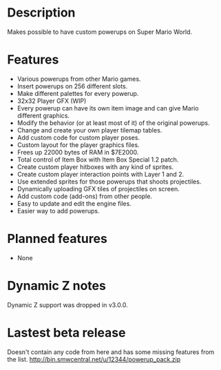 # Description
Makes possible to have custom powerups on Super Mario World.

# Features
- Various powerups from other Mario games.
- Insert powerups on 256 different slots.
- Make different palettes for every powerup.
- 32x32 Player GFX (WIP)
- Every powerup can have its own item image and can give Mario different graphics.
- Modify the behavior (or at least most of it) of the original powerups.
- Change and create your own player tilemap tables.
- Add custom code for custom player poses.
- Custom layout for the player graphics files.
- Frees up 22000 bytes of RAM in $7E2000.
- Total control of Item Box with Item Box Special 1.2 patch.
- Create custom player hitboxes with any kind of sprites.
- Create custom player interaction points with Layer 1 and 2.
- Use extended sprites for those powerups that shoots projectiles.
- Dynamically uploading GFX tiles of projectiles on screen.
- Add custom code (add-ons) from other people.
- Easy to update and edit the engine files.
- Easier way to add powerups.

# Planned features
- None

# Dynamic Z notes
Dynamic Z support was dropped in v3.0.0.

# Lastest beta release
Doesn't contain any code from here and has some missing features from the list.
http://bin.smwcentral.net/u/12344/powerup_pack.zip
